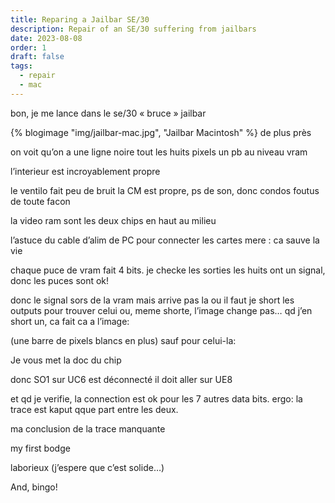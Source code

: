 ```yaml
---
title: Reparing a Jailbar SE/30
description: Repair of an SE/30 suffering from jailbars
date: 2023-08-08
order: 1
draft: false
tags:
  - repair
  - mac
---
```

bon, je me lance dans le se/30 « bruce » jailbar

{% blogimage "img/jailbar-mac.jpg", "Jailbar Macintosh" %}
de plus près

on voit qu’on a une ligne noire tout les huits pixels
un pb au niveau vram

l’interieur est incroyablement propre

le ventilo fait peu de bruit
la CM est propre, ps de son, donc condos foutus de toute facon

la video ram sont les deux chips en haut au milieu 

l’astuce du cable d’alim de PC pour connecter les cartes mere : ca sauve la vie

chaque puce de vram fait 4 bits. je checke les sorties
les huits ont un signal, donc les puces sont ok!

donc le signal sors de la vram mais arrive pas la ou il faut
je short les outputs pour trouver celui ou, meme shorte, l’image change pas… 
qd j’en short un, ca fait ca a l’image:

(une barre de pixels blancs en plus)
sauf pour celui-la:


Je vous met la doc du chip


donc SO1 sur UC6 est déconnecté
il doit aller sur UE8

et qd je verifie, la connection est ok pour les 7 autres data bits.
ergo: la trace est kaput qque part entre les deux.



ma conclusion de la trace manquante


my first bodge


laborieux (j’espere que c’est solide…)

And, bingo!


